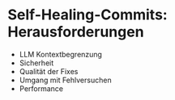 # Self-Healing-Commits: Herausforderungen

- LLM Kontextbegrenzung
- Sicherheit
- Qualität der Fixes
- Umgang mit Fehlversuchen
- Performance


